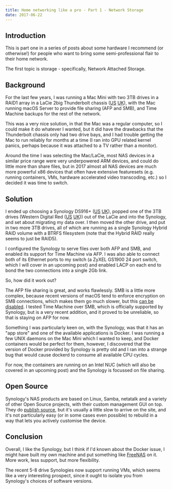 ```yaml
---
title: Home networking like a pro - Part 1 - Network Storage
date: 2017-06-22
---
```


## Introduction

This is part one in a series of posts about some hardware I recommend (or otherwise!) for people who want to bring some semi-professional flair to their home network.

The first topic is storage - specifically, Network Attached Storage.

## Background

For the last few years, I was running a Mac Mini with two 3TB drives in a RAID1 array in a LaCie 2big Thunderbolt chassis ([US](https://www.amazon.com/gp/product/B00KQD0HM2/ref=as_li_tl?ie=UTF8&camp=1789&creative=9325&creativeASIN=B00KQD0HM2&linkCode=as2&tag=cmsj-20&linkId=263d4ed10fb9c73f39e787d9266f3851) [UK](https://www.amazon.co.uk/gp/product/B00KYFU5YM/ref=as_li_tl?ie=UTF8&camp=1634&creative=6738&creativeASIN=B00KYFU5YM&linkCode=as2&tag=cmsj-21&linkId=9290f58318a0bfd748de49c6e53c8f2c)), with the Mac running macOS Server to provide file sharing (AFP and SMB), and Time Machine backups for the rest of the network.

This was a very nice solution, in that the Mac was a regular computer, so I could make it do whatever I wanted, but it did have the drawbacks that the Thunderbolt chassis only had two drive bays, and I had trouble getting the Mac to run reliably for months at a time (I ran into GPU related kernel panics, perhaps because it was attached to a TV rather than a monitor).

Around the time I was selecting the Mac/LaCie, most NAS devices in a similar price range were very underpowered ARM devices, and could do little more than share files, but in 2017 almost all NAS devices are much more powerful x86 devices that often have extensive featuresets (e.g. running containers, VMs, hardware accelerated video transcoding, etc.) so I decided it was time to switch.

## Solution

I ended up choosing a Synology DS916+ ([US](https://www.amazon.com/gp/product/B01EMZHLZU/ref=as_li_tl?ie=UTF8&camp=1789&creative=9325&creativeASIN=B01EMZHLZU&linkCode=as2&tag=cmsj-20&linkId=4bc9ac2f2590480e49aef6993329eb39) [UK](https://www.amazon.co.uk/gp/product/B01EMZHLZU/ref=as_li_tl?ie=UTF8&camp=1634&creative=6738&creativeASIN=B01EMZHLZU&linkCode=as2&tag=cmsj-21&linkId=a5a66e7532a51fb5478e07202daa05d2)), popped one of the 3TB drives (Western Digital Red ([US](https://www.amazon.com/gp/product/B008JJLW4M/ref=as_li_tl?ie=UTF8&camp=1789&creative=9325&creativeASIN=B008JJLW4M&linkCode=as2&tag=cmsj-20&linkId=d2d3d7db9bcd9bdf879a213d405a343b) [UK](https://www.amazon.co.uk/gp/product/B008JJLW4M/ref=as_li_tl?ie=UTF8&camp=1634&creative=6738&creativeASIN=B008JJLW4M&linkCode=as2&tag=cmsj-21&linkId=c644f89fe12d6b3d39794ca77b65cb9a))) out of the LaCie and into the Synology, and set about migrating my data over. I then moved the other drive, and put in two more 3TB drives, all of which are running as a single Synology Hybrid RAID volume with a BTRFS filesystem (note that the Hybrid RAID really seems to just be RAID5).

I configured the Synology to serve files over both AFP and SMB, and enabled its support for Time Machine via AFP. I was also able to connect both of its Ethernet ports to my switch (a ZyXEL GS1900 24 port switch, which I will cover in an upcoming post) and enabled LACP on each end to bond the two connections into a single 2Gb link.

So, how did it work out?

The AFP file sharing is great, and works flawlessly. SMB is a little more complex, because recent versions of macOS tend to enforce encryption on SMB connections, which makes them go much slower, but this [can be disabled](https://dpron.com/os-x-10-11-5-slow-smb/). I tested Time Machine over SMB, which is officially supported by Synology, but is a very recent addition, and it proved to be unreliable, so that is staying on AFP for now.

Something I was particularly keen on, with the Synology, was that it has an "app store" and one of the available applications is Docker. I was running a few UNIX daemons on the Mac Mini which I wanted to keep, and Docker containers would be perfect for them, however, I discovered that the version of Docker provided by Synology is pretty old and I ran into a strange bug that would cause dockerd to consume all available CPU cycles.

For now, the containers are running on an Intel NUC (which will also be covered in an upcoming post) and the Synology is focussed on file sharing.

## Open Source

Synology's NAS products are based on Linux, Samba, netatalk and a variety of other Open Source projects, with their custom management GUI on top. They do [publish source](https://sourceforge.net/projects/dsgpl/files/Synology%20NAS%20GPL%20Source/), but it's usually a little slow to arrive on the site, and it's not particularly easy (or in some cases even possible) to rebuild in a way that lets you actively customise the device.

## Conclusion

Overall, I like the Synology, but I think if I'd known about the Docker issue, I might have built my own machine and put something like [FreeNAS](http://www.freenas.org/) on it. More work, less support, but more flexibility.

The recent 5-8 drive Synologies now support running VMs, which seems like a very interesting prospect, since it ought to isolate you from Synology's choices of software versions.

